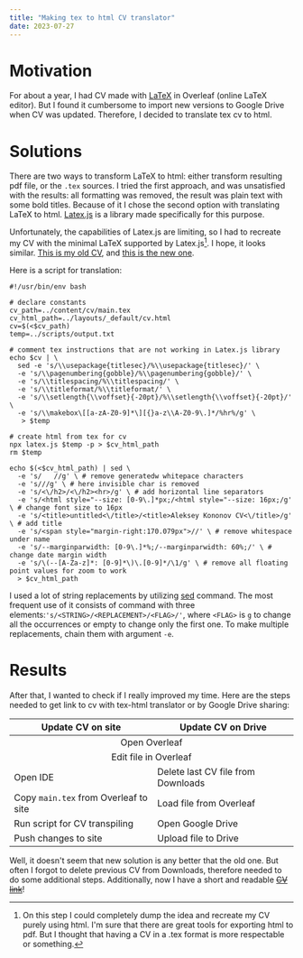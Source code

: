 ```yaml
---
title: "Making tex to html CV translator"
date: 2023-07-27
---
```


# Motivation

For about a year, I had CV made with [LaTeX](https://www.latex-project.org/) in Overleaf (online
LaTeX editor). But I found it cumbersome to import new versions to Google Drive when CV was
updated. Therefore, I decided to translate tex cv to html.

# Solutions

There are two ways to transform LaTeX to html: either transform resulting pdf file, or the `.tex`
sources. I tried the first approach, and was unsatisfied with the results: all formatting was
removed, the result was plain text with some bold titles. Because of it I chose the second option
with translating LaTeX to html. [Latex.js](https://latex.js.org/) is a library made specifically
for this purpose.

Unfortunately, the capabilities of Latex.js are limiting, so I had to recreate my CV with the
minimal LaTeX supported by Latex.js[^1]. I hope, it looks similar.
[This is my old CV](https://www.overleaf.com/read/xdgqgnyvrwkt),
and [this is the new one](https://www.overleaf.com/read/ksdqgmdvdfcx).

Here is a script for translation:

```shell
#!/usr/bin/env bash

# declare constants
cv_path=../content/cv/main.tex
cv_html_path=../layouts/_default/cv.html
cv=$(<$cv_path)
temp=../scripts/output.txt

# comment tex instructions that are not working in Latex.js library
echo $cv | \
  sed -e 's/\\usepackage{titlesec}/%\\usepackage{titlesec}/' \
  -e 's/\\pagenumbering{gobble}/%\\pagenumbering{gobble}/' \
  -e 's/\\titlespacing/%\\titlespacing/' \
  -e 's/\\titleformat/%\\titleformat/' \
  -e 's/\\setlength{\\voffset}{-20pt}/%\\setlength{\\voffset}{-20pt}/' \
  -e 's/\\makebox\[[a-zA-Z0-9]*\][{}a-z\\A-Z0-9\.]*/%hr%/g' \
   > $temp

# create html from tex for cv
npx latex.js $temp -p > $cv_html_path
rm $temp

echo $(<$cv_html_path) | sed \
  -e 's/   //g' \ # remove generatedw whitepace characters
  -e 's/­//g' \ # here invisible char is removed
  -e 's/<\/h2>/<\/h2><hr>/g' \ # add horizontal line separators
  -e 's/<html style="--size: [0-9\.]*px;/<html style="--size: 16px;/g' \ # change font size to 16px
  -e 's/<title>untitled<\/title>/<title>Aleksey Kononov CV<\/title>/g' \ # add title
  -e 's/<span style="margin-right:170.079px">//' \ # remove whitespace under name
  -e 's/--marginparwidth: [0-9\.]*%;/--marginparwidth: 60%;/' \ # change date margin width
  -e 's/\(--[A-Za-z]*: [0-9]*\)\.[0-9]*/\1/g' \ # remove all floating point values for zoom to work
  > $cv_html_path
```

I used a lot of string replacements by utilizing
[sed](https://www.gnu.org/software/sed/manual/sed.html) command. The most frequent use of
it consists of command with three elements:`'s/<STRING>/<REPLACEMENT>/<FLAG>/'`, where `<FLAG>`
is `g` to change all the occurrences or empty to change only the first one. To make multiple
replacements, chain them with argument `-e`.

# Results

After that, I wanted to check if I really improved my time. Here are the steps needed to get link
to cv with tex-html translator or by Google Drive sharing:

<table>
  <thead>
    <tr>
      <th>Update CV on site</th>
      <th>Update CV on Drive</th>
    </tr>
  </thead>
  <tbody>
    <tr>
      <td colspan="2" style="text-align: center">Open Overleaf</td>
    </tr>
    <tr>
      <td colspan="2" style="text-align: center">Edit file in Overleaf</td>
    </tr>
    <tr>
      <td>Open IDE</td>
      <td>Delete last CV file from Downloads</td>
    </tr>
    <tr>
      <td>Copy <code>main.tex</code> from Overleaf to site</td>
      <td>Load file from Overleaf</td>
    </tr>
    <tr>
      <td>Run script for CV transpiling</td>
      <td>Open Google Drive</td>
    </tr>
    <tr>
      <td>Push changes to site</td>
      <td>Upload file to Drive</td>
    </tr>
  </tbody>
</table>

Well, it doesn't seem that new solution is any better that the old one. But often I forgot to
delete previous CV from Downloads, therefore needed to do some additional steps.
Additionally, now I have a short and readable ~~[CV link](https://llesha.github.io/cv)~~!

[^1]: On this step I could completely dump the idea and recreate my CV purely using html. I'm sure
that there are great tools for exporting html to pdf. But I thought that having a CV in a .tex
format is more respectable or something.